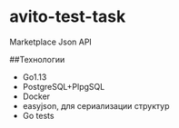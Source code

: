 # avito-test-task
Marketplace Json API

##Технологии

* Go1.13
* PostgreSQL+PlpgSQL
* Docker
* easyjson, для сериализации структур
* Go tests

